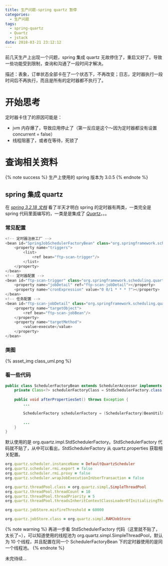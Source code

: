 ```yaml
---
title: 生产问题-spring quartz 暂停
categories:
  - 生产问题
tags:
  - spring-quartz
  - Quartz
  - jstack
date: 2018-03-21 23:12:12
---
```


前几天生产上出现一个问题，spring 集成 quartz 无故停住了，重启又好了。导致一些功能受到限制，查询和沟通了一段时间才解决。

描述：表象，订单状态全部卡在了一个状态下，不再改变；日志，定时器执行一段时间后不再执行，而且是所有的定时器都不执行了。

<!-- more -->

# 开始思考

定时器卡住了的原因可能是：
- jvm 内存爆了，导致应用停止了（第一反应是这个～因为定时器都没有设置 concurrent = false）
- 线程阻塞了，或者在等待，死锁了

# 查询相关资料

{% note success %}
生产上使用的 spring 版本为 3.0.5
{% endnote %}

## spring 集成 quartz

在 [*spring 3.2.18 文档*](https://docs.spring.io/spring/docs/3.2.18.RELEASE/spring-framework-reference/htmlsingle/#scheduling) 看了半天才明白 spring 的定时器有两类，一类完全是 spring 代码里面编写的，一类是是集成了 [*Quartz*](http://quartz-scheduler.org/)。。。

### 常见配置
```java
<!-- 定时器注册工厂 -->
<bean id="SpringJobSchedulerFactoryBean" class="org.springframework.scheduling.quartz.SchedulerFactoryBean">
	<property name="triggers">
		<list>
			<ref bean="ftp-scan-trigger"/>
		</list>
	</property>
</bean>
<!-- 定时器配置 -->
<bean id="ftp-scan-trigger" class="org.springframework.scheduling.quartz.CronTriggerBean">
	<property name="jobDetail" ref="ftp-scan-jobDetail"></property>
	<property name="cronExpression" value="0 0/1 * * * ?"></property>
</bean>
<!-- 任务配置 -->
<bean id="ftp-scan-jobDetail" class="org.springframework.scheduling.quartz.MethodInvokingJobDetailFactoryBean">
	<property name="targetObject">
		<ref bean="ftp-scan-jobBean"/>
	</property>
	<property name="targetMethod">
		<value>execute</value>
	</property>
</bean>
```

### 类图

{% asset_img class_uml.png %}

### 看一些代码

```java
public class SchedulerFactoryBean extends SchedulerAccessor implements FactoryBean<Scheduler>, BeanNameAware, ApplicationContextAware, InitializingBean, DisposableBean, SmartLifecycle {
    private Class<?> schedulerFactoryClass = StdSchedulerFactory.class;
	
    public void afterPropertiesSet() throws Exception {
        ...

        SchedulerFactory schedulerFactory = (SchedulerFactory)BeanUtils.instantiateClass(this.schedulerFactoryClass);
		
		...
	}
}
```

默认使用的是 org.quartz.impl.StdSchedulerFactory。StdSchedulerFactory 代码就不贴了，从中可以看出，StdSchedulerFactory 从 quartz.properties 获取相关配置。

```ruby
org.quartz.scheduler.instanceName = DefaultQuartzScheduler
org.quartz.scheduler.rmi.export = false
org.quartz.scheduler.rmi.proxy = false
org.quartz.scheduler.wrapJobExecutionInUserTransaction = false

org.quartz.threadPool.class = org.quartz.simpl.SimpleThreadPool
org.quartz.threadPool.threadCount = 10
org.quartz.threadPool.threadPriority = 5
org.quartz.threadPool.threadsInheritContextClassLoaderOfInitializingThread = true

org.quartz.jobStore.misfireThreshold = 60000

org.quartz.jobStore.class = org.quartz.simpl.RAMJobStore
```

{% note warning %}
再进一步看 StdSchedulerFactory 代码（这里就不贴了，太长了~），可以知道使用的线程池为 org.quartz.simpl.SimpleThreadPool，默认为 10 个线程，并且配置在同一个 SchedulerFactoryBean 下的定时器使用的是同一个线程池。
{% endnote %}

未完待续...
